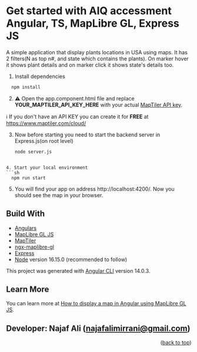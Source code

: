 # Get started with AIQ accessment Angular, TS, MapLibre GL, Express JS

A simple application that display plants locations in USA using maps. It has 2 filters(N as top n#, and state which contains the plants). On marker hover it shows plant details and on marker click it shows state's details too.

1. Install dependencies

```sh
  npm install
```

2. :warning: Open the app.component.html file and replace **YOUR_MAPTILER_API_KEY_HERE** with your actual [MapTiler API key](https://cloud.maptiler.com/account/keys/).

:information_source: If you don't have an API KEY you can create it for **FREE** at https://www.maptiler.com/cloud/

3. Now before starting you need to start the backend server in Express.js(on root level)
   ```sh
   node server.js
   ```

````

4. Start your local environment
```sh
  npm run start
````

5. You will find your app on address http://localhost:4200/. Now you should see the map in your browser.

## Build With

- [Angulars](https://angular.io/start)
- [MapLibre GL JS](https://maplibre.org/)
- [MapTiler](https://www.maptiler.com/)
- [ngx-maplibre-gl](https://github.com/maplibre/ngx-maplibre-gl)
- [Express](https://expressjs.com/)
- [Node](https://nodejs.org/) version 16.15.0 (recommended to follow)

This project was generated with [Angular CLI](https://github.com/angular/angular-cli) version 14.0.3.

## Learn More

You can learn more at [How to display a map in Angular using MapLibre GL JS](https://docs.maptiler.com/angular/maplibre-gl-js/how-to-use-maplibre-gl-js/?utm_medium=referral&utm_source=github&utm_campaign=2022-05%20%7C%20js%20frameworks%20%7C%20angular).

## Developer: Najaf Ali (najafalimirrani@gmail.com)

<p align="right">(<a href="#top">back to top</a>)</p>
